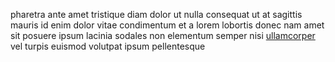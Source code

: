 pharetra ante amet tristique diam dolor ut nulla consequat ut at sagittis mauris
id enim dolor vitae condimentum et a lorem lobortis donec nam amet sit posuere
ipsum lacinia sodales non elementum semper nisi
[ullamcorper](generated_webpages/scelerisque3.md) vel turpis euismod volutpat
ipsum pellentesque